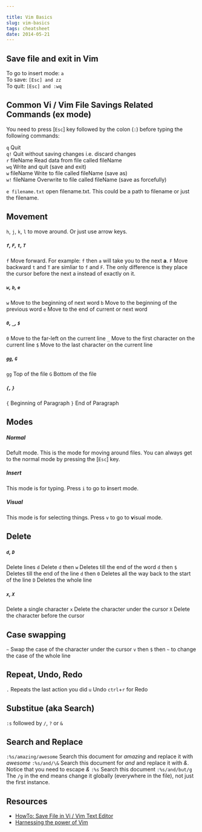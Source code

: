 ```yaml
---

title: Vim Basics
slug: vim-basics
tags: cheatsheet
date: 2014-05-21
---
```


Save file and exit in Vim
---

To go to insert mode: `a`  
To save: `[Esc] and zz`  
To quit: `[Esc] and :wq`  

Common Vi / Vim File Savings Related Commands (ex mode)
---

You need to press [`Esc`] key followed by the colon (`:`) before typing the following commands:

`q` Quit  
`q!` Quit without saving changes i.e. discard changes  
`r` fileName Read data from file called fileName  
`wq` Write and quit (save and exit)  
`w` fileName Write to file called fileName (save as)  
`w!` fileName Overwrite to file called fileName (save as forcefully)  

`e filename.txt` open filename.txt. This could be a path to filename or just the filename.

Movement
---
`h`, `j`, `k`, `l` to move around. Or just use arrow keys.

##### `f`, `F`, `t`, `T`
`f` Move forward. For example: `f` then `a` will take you to the next **a**.
`F` Move backward
`t` and `T` are simliar to `f` and `F`. The only difference is they place the cursor before the next a instead of exactly on it.

##### `w`, `b`, `e` 
`w` Move to the beginning of next word
`b` Move to the beginning of the previous word 
`e`  Move to the end of current or next word

##### `0`, `_`, `$`
`0` Move to the far-left on the current line
`_` Move to the first character on the current line
`$` Move to the last character on the current line

##### `gg`, `G`
`gg` Top of the file
`G` Bottom of the file

##### `{`, `}`
`{` Beginning of Paragraph
`}` End of Paragraph

Modes
---
##### Normal 
Defult mode. This is the mode for moving around files. You can always get to the normal mode by pressing the [`Esc`] key. 

##### Insert
This mode is for typing. Press `i` to go to **i**nsert mode.

##### Visual 
This mode is for selecting things. Press `v` to go to **v**isual mode.

Delete
---

##### `d`, `D`
Delete lines
`d` Delete
`d` then `w` Deletes till the end of the word
`d` then `$` Deletes till the end of the line
`d` then `0` Deletes all the way back to the start of the line
`D` Deletes the whole line

##### `x`, `X`
Delete a single character
`x` Delete the character under the cursor
`X` Delete the character before the cursor

Case swapping
---
`~` Swap the case of the character under the cursor
`v` then `$` then `~` to change the case of the whole line

Repeat, Undo, Redo
---
`.` Repeats the last action you did
`u` Undo
`ctrl`+`r` for Redo



Substitue (aka Search)
---
`:s` followed by `/`, `?` or `&`

Search and Replace
---
`:%s/amazing/awesome` Search this document for *amazing* and replace it with *awesome*
`:%s/and/\&` Search this document for *and* and replace it with *&*. Notice that you need to escape *&*
`:%s` Search this document
`:%s/and/but/g` The `/g` in the end means change it globally (everywhere in the file), not just the first instance.

Resources
---
- [HowTo: Save File in Vi / Vim Text Editor](http://www.cyberciti.biz/faq/save-file-in-vi-vim-linux-apple-macos-unix-bsd/)
- [Harnessing the power of Vim](https://teamtreehouse.com/library/harnessing-the-power-of-vim)
